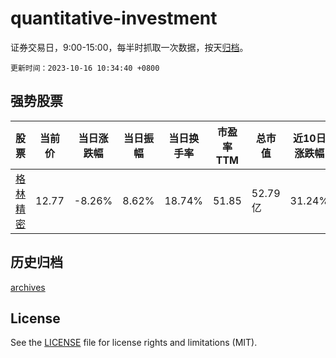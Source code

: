 # quantitative-investment

证券交易日，9:00-15:00，每半时抓取一次数据，按天[归档](archives)。

`更新时间：2023-10-16 10:34:40 +0800`

## 强势股票

|股票|当前价|当日涨跌幅|当日振幅|当日换手率|市盈率TTM|总市值|近10日涨跌幅|
|----|----|----|----|----|----|----|----|
|[格林精密](https://xueqiu.com/S/SZ300968)|12.77|-8.26%|8.62%|18.74%|51.85|52.79亿|31.24%|

## 历史归档

[archives](archives)

## License

See the [LICENSE](LICENSE) file for license rights and limitations (MIT).